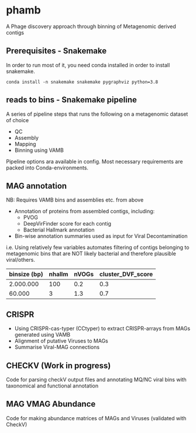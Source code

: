 # phamb
A Phage discovery approach through binning of Metagenomic derived contigs 

## Prerequisites - Snakemake 

In order to run most of it, you need conda installed in order to install snakemake.

```
conda install -n snakemake snakemake pygraphviz python=3.8

```


## reads to bins - Snakemake pipeline 
A series of pipeline steps that runs the following on a metagenomic dataset of choice
- QC
- Assembly
- Mapping
- Binning using VAMB 

Pipeline options ara available in config.
Most necessary requirements are packed into Conda-environments. 


## MAG annotation 
NB: Requires VAMB bins and assemblies etc. from above 

- Annotation of proteins from assembled contigs, including:
    - PVOG 
    - DeepVirFinder score for each contig
    - Bacterial Hallmark annotation
- Bin-wise annotation summaries used as input for Viral Decontamination

i.e.
Using relatively few variables automates filtering of contigs belonging to metagenomic bins that are NOT likely bacterial and therefore plausible viral/others.


| binsize (bp) | nhallm | nVOGs | cluster_DVF_score |
|--------------|--------|-------|-------------------|
| 2.000.000    | 100    | 0.2   | 0.3               |
| 60.000       | 3      | 1.3   | 0.7               |

## CRISPR
- Using CRISPR-cas-typer (CCtyper) to extract CRISPR-arrays from MAGs generated using VAMB
- Alignment of putative Viruses to MAGs
- Summarise Viral-MAG connections

## CHECKV (Work in progress)
Code for parsing checkV output files and annotating MQ/NC viral bins with taxonomical and functional annotation

## MAG VMAG Abundance 
Code for making abundance matrices of MAGs and Viruses (validated with CheckV)


